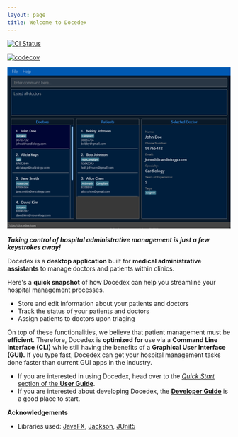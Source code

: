 ```yaml
---
layout: page
title: Welcome to Docedex
---
```


[![CI Status](https://github.com/AY2223S2-CS2103T-F12-1/tp/workflows/Java%20CI/badge.svg)](https://github.com/AY2223S2-CS2103T-F12-1/tp/actions)

[![codecov](https://codecov.io/gh/AY2223S2-CS2103T-F12-1/tp/branch/master/graph/badge.svg)](https://codecov.io/gh/AY2223S2-CS2103T-F12-1/tp/)

![NewUi](images/NewUi.png)

***Taking control of hospital administrative management is just a few keystrokes away!***

Docedex is a **desktop application** built for **medical administrative assistants**
to manage doctors and patients within clinics.

Here's a **quick snapshot** of how Docedex can help you
streamline your hospital management processes.
- Store and edit information about your patients and doctors
- Track the status of your patients and doctors
- Assign patients to doctors upon triaging

On top of these functionalities, we believe that patient management must be **efficient**.
Therefore, Docedex is **optimized for** use via a **Command Line Interface (CLI)**
while still having the benefits of a **Graphical User Interface (GUI).**
If you type fast, Docedex can get your hospital management tasks done faster
than current GUI apps in the industry.

* If you are interested in using Docedex, head over to the [_Quick Start_ section of the **User Guide**](UserGuide.html#quick-start).
* If you are interested about developing Docedex, the [**Developer Guide**](DeveloperGuide.html) is a good place to start.

**Acknowledgements**

* Libraries used: [JavaFX](https://openjfx.io/),
[Jackson](https://github.com/FasterXML/jackson),
[JUnit5](https://github.com/junit-team/junit5)
